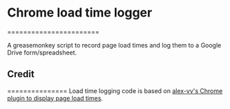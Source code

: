 # Chrome load time logger
=======================

A greasemonkey script to record page load times and log them to a Google Drive form/spreadsheet.

## Credit
===============
Load time logging code is based on [alex-vv's Chrome plugin to display page load times](https://github.com/alex-vv/chrome-load-timer).

